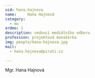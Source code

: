 ```yaml
---
uid: hana.hajnova
name:     Hana Hajnová
category:
  - mo
ordmo: 1
description: vedoucí mediálního odboru
profession: projektová manažerka
img: people/hana-hajnova.jpg
mail:
  - hana.hajnova@pirati.cz
  
---
```


Mgr. Hana Hajnová
